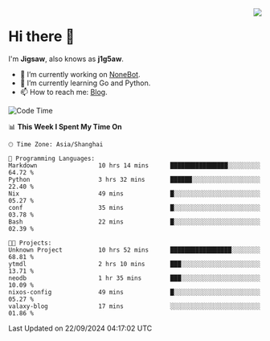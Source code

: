 <a href="#">
  <img align="right" src="https://github-readme-stats.vercel.app/api?username=j1g5awi&count_private=true&show_icons=true&title_color=80070B&text_color=B3B3B3&bg_color=212121&icon_color=80070B" />
</a>

# Hi there 👋

I'm **Jigsaw**, also knows as **j1g5aw**.

- 🔭 I’m currently working on [NoneBot](https://github.com/nonebot).
- 🌱 I’m currently learning Go and Python.
- 📫 How to reach me: [Blog](https://blog.maddestroyer.xyz/).

<!--START_SECTION:waka-->
![Code Time](http://img.shields.io/badge/Code%20Time-1%2C734%20hrs%2024%20mins-blue)

📊 **This Week I Spent My Time On** 

```text
🕑︎ Time Zone: Asia/Shanghai

💬 Programming Languages: 
Markdown                 10 hrs 14 mins      ████████████████░░░░░░░░░   64.72 % 
Python                   3 hrs 32 mins       ██████░░░░░░░░░░░░░░░░░░░   22.40 % 
Nix                      49 mins             █░░░░░░░░░░░░░░░░░░░░░░░░   05.27 % 
conf                     35 mins             █░░░░░░░░░░░░░░░░░░░░░░░░   03.78 % 
Bash                     22 mins             █░░░░░░░░░░░░░░░░░░░░░░░░   02.39 % 

🐱‍💻 Projects: 
Unknown Project          10 hrs 52 mins      █████████████████░░░░░░░░   68.81 % 
ytmdl                    2 hrs 10 mins       ███░░░░░░░░░░░░░░░░░░░░░░   13.71 % 
neodb                    1 hr 35 mins        ███░░░░░░░░░░░░░░░░░░░░░░   10.09 % 
nixos-config             49 mins             █░░░░░░░░░░░░░░░░░░░░░░░░   05.27 % 
valaxy-blog              17 mins             ░░░░░░░░░░░░░░░░░░░░░░░░░   01.86 % 
```


 Last Updated on 22/09/2024 04:17:02 UTC
<!--END_SECTION:waka-->
